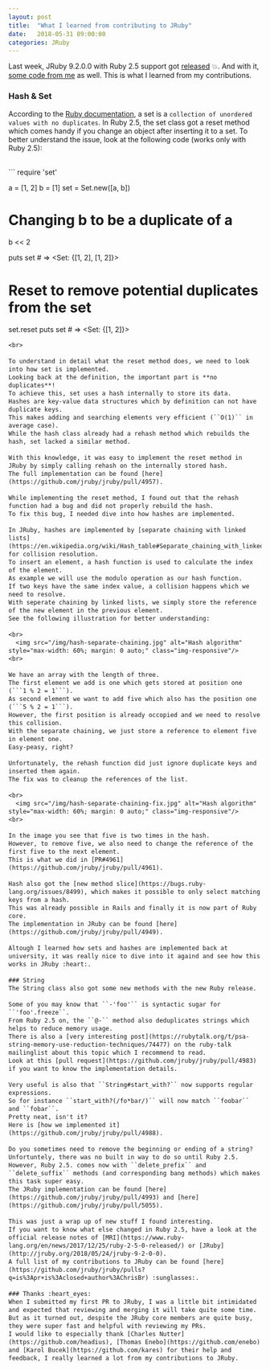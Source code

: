 ```yaml
---
layout: post
title:  "What I learned from contributing to JRuby"
date:   2018-05-31 09:00:00
categories: JRuby
---
```


Last week, JRuby 9.2.0.0 with Ruby 2.5 support got [released](http://jruby.org/2018/05/24/jruby-9-2-0-0) :boom:.
And with it, [some code from me](https://github.com/jruby/jruby/pulls?q=is%3Apr+is%3Aclosed+author%3AChrisBr) as well.
This is what I learned from my contributions.

### Hash & Set

According to the [Ruby documentation](https://ruby-doc.org/stdlib-2.5.1/libdoc/set/rdoc/Set.html), a set is a ```collection of unordered values with no duplicates```.
In Ruby 2.5, the set class got a reset method which comes handy if you change an object after inserting it to a set.
To better understand the issue, look at the following code (works only with Ruby 2.5):

<br>
```
require 'set'

a = [1, 2]
b = [1]
set = Set.new([a, b])

# Changing b to be a duplicate of a
b << 2

puts set # => <Set: {[1, 2], [1, 2]}>

# Reset to remove potential duplicates from the set
set.reset
puts set # => <Set: {[1, 2]}>
```
<br>

To understand in detail what the reset method does, we need to look into how set is implemented.
Looking back at the definition, the important part is **no duplicates**!
To achieve this, set uses a hash internally to store its data.
Hashes are key-value data structures which by definition can not have duplicate keys.
This makes adding and searching elements very efficient (``O(1)`` in average case).
While the hash class already had a rehash method which rebuilds the hash, set lacked a similar method.

With this knowledge, it was easy to implement the reset method in JRuby by simply calling rehash on the internally stored hash.
The full implementation can be found [here](https://github.com/jruby/jruby/pull/4957).

While implementing the reset method, I found out that the rehash function had a bug and did not properly rebuild the hash.
To fix this bug, I needed dive into how hashes are implemented.

In JRuby, hashes are implemented by [separate chaining with linked lists](https://en.wikipedia.org/wiki/Hash_table#Separate_chaining_with_linked_lists) for collision resolution.
To insert an element, a hash function is used to calculate the index of the element.
As example we will use the modulo operation as our hash function.
If two keys have the same index value, a collision happens which we need to resolve.
With seperate chaining by linked lists, we simply store the reference of the new element in the previous element.
See the following illustration for better understanding:

<br>
  <img src="/img/hash-separate-chaining.jpg" alt="Hash algorithm" style="max-width: 60%; margin: 0 auto;" class="img-responsive"/>
<br>

We have an array with the length of three.
The first element we add is one which gets stored at position one (```1 % 2 = 1```).
As second element we want to add five which also has the position one (```5 % 2 = 1```).
However, the first position is already occopied and we need to resolve this collision.
With the separate chaining, we just store a reference to element five in element one.
Easy-peasy, right?

Unfortunately, the rehash function did just ignore duplicate keys and inserted them again.
The fix was to cleanup the references of the list.

<br>
  <img src="/img/hash-separate-chaining-fix.jpg" alt="Hash algorithm" style="max-width: 60%; margin: 0 auto;" class="img-responsive"/>
<br>

In the image you see that five is two times in the hash.
However, to remove five, we also need to change the reference of the first five to the next element.
This is what we did in [PR#4961](https://github.com/jruby/jruby/pull/4961).

Hash also got the [new method slice](https://bugs.ruby-lang.org/issues/8499), which makes it possible to only select matching keys from a hash.
This was already possible in Rails and finally it is now part of Ruby core.
The implementation in JRuby can be found [here](https://github.com/jruby/jruby/pull/4949).

Altough I learned how sets and hashes are implemented back at university, it was really nice to dive into it againd and see how this works in JRuby :heart:.

### String
The String class also got some new methods with the new Ruby release.

Some of you may know that ``-'foo'`` is syntactic sugar for ``'foo'.freeze``.
From Ruby 2.5 on, the ``@-`` method also deduplicates strings which helps to reduce memory usage.
There is also a [very interesting post](https://rubytalk.org/t/psa-string-memory-use-reduction-techniques/74477) on the ruby-talk mailinglist about this topic which I recommend to read.
Look at this [pull request](https://github.com/jruby/jruby/pull/4983) if you want to know the implementation details.

Very useful is also that ``String#start_with?`` now supports regular expressions.
So for instance ``start_with?(/fo*bar/)`` will now match ``foobar`` and ``fobar``.
Pretty neat, isn't it?
Here is [how we implemented it](https://github.com/jruby/jruby/pull/4988).

Do you sometimes need to remove the beginning or ending of a string?
Unfortuntely, there was no built in way to do so until Ruby 2.5.
However, Ruby 2.5. comes now with ``delete_prefix`` and ``delete_suffix`` methods (and corresponding bang methods) which makes this task super easy.
The JRuby implementation can be found [here](https://github.com/jruby/jruby/pull/4993) and [here](https://github.com/jruby/jruby/pull/5055).

This was just a wrap up of new stuff I found interesting.
If you want to know what else changed in Ruby 2.5, have a look at the official release notes of [MRI](https://www.ruby-lang.org/en/news/2017/12/25/ruby-2-5-0-released/) or [JRuby](http://jruby.org/2018/05/24/jruby-9-2-0-0).
A full list of my contributions to JRuby can be found [here](https://github.com/jruby/jruby/pulls?q=is%3Apr+is%3Aclosed+author%3AChrisBr) :sunglasses:.

### Thanks :heart_eyes:
When I submitted my first PR to JRuby, I was a little bit intimidated and expected that reviewing and merging it will take quite some time.
But as it turned out, despite the JRuby core members are quite busy, they were super fast and helpful with reviewing my PRs.
I would like to especially thank [Charles Nutter](https://github.com/headius), [Thomas Enebo](https://github.com/enebo) and [Karol Bucek](https://github.com/kares) for their help and feedback, I really learned a lot from my contributions to JRuby.
